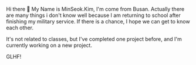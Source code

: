 Hi there 👋
My Name is MinSeok.Kim, I'm come from Busan.
Actually there are many things i don't know well because I am returning to school after finishing my military service.
If there is a chance, I hope we can get to know each other.

It's not related to classes, but I've completed one project before, and I'm currently working on a new project.

GLHF!


